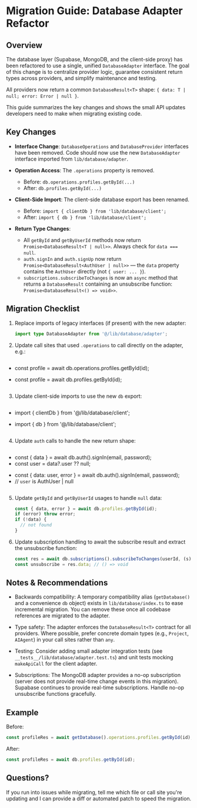# Migration Guide: Database Adapter Refactor

## Overview

The database layer (Supabase, MongoDB, and the client-side proxy) has been refactored to use a single, unified `DatabaseAdapter` interface. The goal of this change is to centralize provider logic, guarantee consistent return types across providers, and simplify maintenance and testing.

All providers now return a common `DatabaseResult<T>` shape: `{ data: T | null; error: Error | null }`.

This guide summarizes the key changes and shows the small API updates developers need to make when migrating existing code.

## Key Changes

- **Interface Change**: `DatabaseOperations` and `DatabaseProvider` interfaces have been removed. Code should now use the new `DatabaseAdapter` interface imported from `lib/database/adapter`.

- **Operation Access**: The `.operations` property is removed.
  - Before: `db.operations.profiles.getById(...)`
  - After: `db.profiles.getById(...)`

- **Client-Side Import**: The client-side database export has been renamed.
  - Before: `import { clientDb } from 'lib/database/client';`
  - After: `import { db } from 'lib/database/client';`

- **Return Type Changes**:
  - All `getById` and `getByUserId` methods now return `Promise<DatabaseResult<T | null>>`. Always check for `data === null`.
  - `auth.signIn` and `auth.signUp` now return `Promise<DatabaseResult<AuthUser | null>>` — the `data` property contains the `AuthUser` directly (not `{ user: ... }`).
  - `subscriptions.subscribeToChanges` is now an `async` method that returns a `DatabaseResult` containing an unsubscribe function: `Promise<DatabaseResult<() => void>>`.

## Migration Checklist

1. Replace imports of legacy interfaces (if present) with the new adapter:

   ```ts
   import type DatabaseAdapter from '@/lib/database/adapter';
   ```

2. Update call sites that used `.operations` to call directly on the adapter, e.g.:

   ```diff
-  const profile = await db.operations.profiles.getById(id);
+  const profile = await db.profiles.getById(id);
   ```

3. Update client-side imports to use the new `db` export:

   ```diff
-  import { clientDb } from '@/lib/database/client';
+  import { db } from '@/lib/database/client';
   ```

4. Update `auth` calls to handle the new return shape:

   ```diff
-  const { data } = await db.auth().signIn(email, password);
-  const user = data?.user ?? null;
+  const { data: user, error } = await db.auth().signIn(email, password);
+  // `user` is AuthUser | null
   ```

5. Update `getById` and `getByUserId` usages to handle `null` data:

   ```ts
   const { data, error } = await db.profiles.getById(id);
   if (error) throw error;
   if (!data) {
     // not found
   }
   ```

6. Update subscription handling to await the subscribe result and extract the unsubscribe function:

   ```ts
   const res = await db.subscriptions().subscribeToChanges(userId, (s) => {/*...*/});
   const unsubscribe = res.data; // () => void
   ```

## Notes & Recommendations

- Backwards compatibility: A temporary compatibility alias (`getDatabase()` and a convenience `db` object) exists in `lib/database/index.ts` to ease incremental migration. You can remove these once all codebase references are migrated to the adapter.

- Type safety: The adapter enforces the `DatabaseResult<T>` contract for all providers. Where possible, prefer concrete domain types (e.g., `Project`, `AIAgent`) in your call sites rather than `any`.

- Testing: Consider adding small adapter integration tests (see `__tests__/lib/database/adapter.test.ts`) and unit tests mocking `makeApiCall` for the client adapter.

- Subscriptions: The MongoDB adapter provides a no-op subscription (server does not provide real-time change events in this migration). Supabase continues to provide real-time subscriptions. Handle no-op unsubscribe functions gracefully.

## Example

Before:

```ts
const profileRes = await getDatabase().operations.profiles.getById(id);
```

After:

```ts
const profileRes = await db.profiles.getById(id);
```

## Questions?

If you run into issues while migrating, tell me which file or call site you're updating and I can provide a diff or automated patch to speed the migration.
